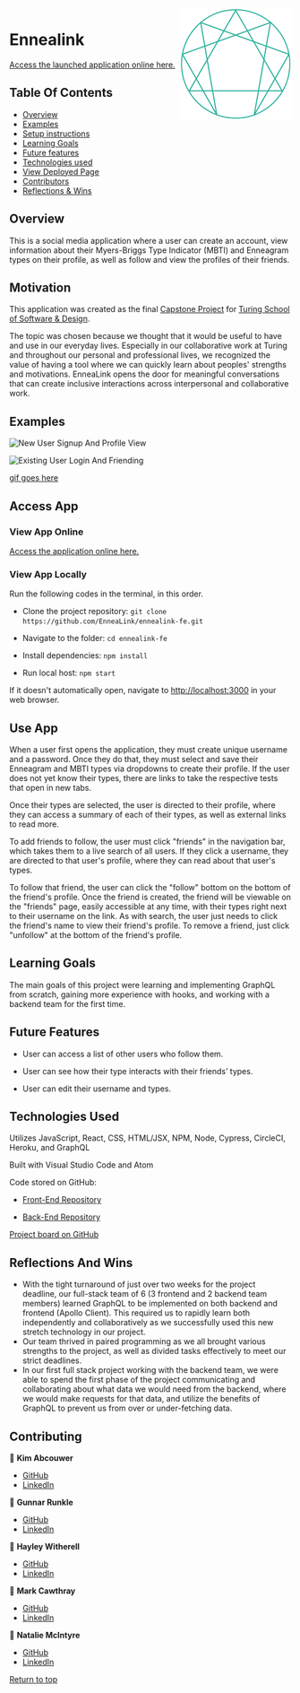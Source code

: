 <img src="./public/ennealink.png" alt="EnneaLink Logo" align="right"/>

# Ennealink

[Access the launched application online here.](https://ennealink.herokuapp.com/)

## Table Of Contents

+ [Overview](#overview)
+ [Examples](#examples)
+ [Setup instructions](#setup-instructions)
+ [Learning Goals](#learning-goals)
+ [Future features](#future-features)
+ [Technologies used](#technologies-used)
+ [View Deployed Page](#view-deployed-page)
+ [Contributors](#contributors)
+ [Reflections & Wins](#reflections-and-wins)

## Overview

This is a social media application where a user can create an account, view information about their Myers-Briggs Type Indicator (MBTI) and Enneagram types on their profile, as well as follow and view the profiles of their friends.

## Motivation

This application was created as the final [Capstone Project](https://mod4.turing.edu/projects/capstone/) for [Turing School of Software & Design](https://turing.edu/).

The topic was chosen because we thought that it would be useful to have and use in our everyday lives. Especially in our collaborative work at Turing and throughout our personal and professional lives, we recognized the value of having a tool where we can quickly learn about peoples' strengths and motivations. EnneaLink opens the door for meaningful conversations that can create inclusive interactions across interpersonal and collaborative work.

## Examples

![New User Signup And Profile View](https://user-images.githubusercontent.com/81891209/139144699-fcbef0db-3d1c-4f56-9bc4-467befbd8f74.gif)

![Existing User Login And Friending](https://user-images.githubusercontent.com/81891209/139144196-d4a627a2-2585-456f-9e66-3106554ffe1b.gif)

[gif goes here]()

## Access App

### View App Online
[Access the application online here.](https://ennealink.herokuapp.com/)

### View App Locally

Run the following codes in the terminal, in this order.

* Clone the project repository: `git clone https://github.com/EnneaLink/ennealink-fe.git`

* Navigate to the folder: `cd ennealink-fe`

* Install dependencies: `npm install`

* Run local host: `npm start`

If it doesn't automatically open, navigate to [http://localhost:3000](http://localhost:3000) in your web browser.

## Use App

When a user first opens the application, they must create unique username and a password. Once they do that, they must select and save their Enneagram and MBTI types via dropdowns to create their profile. If the user does not yet know their types, there are links to take the respective tests that open in new tabs.

Once their types are selected, the user is directed to their profile, where they can access a summary of each of their types, as well as external links to read more.

To add friends to follow, the user must click "friends" in the navigation bar, which takes them to a live search of all users. If they click a username, they are directed to that user's profile, where they can read about that user's types.

To follow that friend, the user can click the "follow" bottom on the bottom of the friend's profile. Once the friend is created, the friend will be viewable on the "friends" page, easily accessible at any time, with their types right next to their username on the link. As with search, the user just needs to click the friend's name to view their friend's profile. To remove a friend, just click "unfollow" at the bottom of the friend's profile.

## Learning Goals

The main goals of this project were learning and implementing GraphQL from scratch, gaining more experience with hooks, and working with a backend team for the first time.

## Future Features

* User can access a list of other users who follow them.

* User can see how their type interacts with their friends’ types.

* User can edit their username and types.

## Technologies Used

Utilizes JavaScript, React, CSS, HTML/JSX, NPM, Node, Cypress, CircleCI, Heroku, and GraphQL

Built with Visual Studio Code and Atom

Code stored on GitHub:

* [Front-End Repository](https://github.com/EnneaLink/ennealink-fe)

* [Back-End Repository](https://github.com/EnneaLink/ennealink-be)

[Project board on GitHub](https://github.com/orgs/EnneaLink/projects/1)

## Reflections And Wins
  * With the tight turnaround of just over two weeks for the project deadline, our full-stack team of 6 (3 frontend and 2 backend team members) learned GraphQL to be implemented on both backend and frontend (Apollo Client). This required us to rapidly learn both independently and collaboratively as we successfully used this new stretch technology in our project.
  * Our team thrived in paired programming as we all brought various strengths to the project, as well as divided tasks effectively to meet our strict deadlines.
  * In our first full stack project working with the backend team, we were able to spend the first phase of the project communicating and collaborating about what data we would need from the backend, where we would make requests for that data, and utilize the benefits of GraphQL to prevent us from over or under-fetching data.


## Contributing

👤  **Kim Abcouwer**
- [GitHub](https://github.com/kabcouwer)
- [LinkedIn](https://www.linkedin.com/in/kim-abcouwer)

👤  **Gunnar Runkle**
- [GitHub](https://github.com/gunnarrunner)
- [LinkedIn](https://www.linkedin.com/in/gunnar-runkle/)

👤  **Hayley Witherell**
- [GitHub](https://github.com/hayleyw7)
- [LinkedIn](https://www.linkedin.com/in/hayleywitherell/)

👤  **Mark Cawthray**
- [GitHub](https://github.com/MTCawthray)
- [LinkedIn](https://www.linkedin.com/in/mark-cawthray-996522212/)

👤  **Natalie McIntyre**
- [GitHub](https://github.com/nataliemcintyre2021)
- [LinkedIn](https://www.linkedin.com/in/nataliemcintyre1/)

[Return to top](#ennealink)
